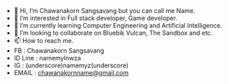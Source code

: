- 👋 Hi, I’m Chawanakorn  Sangsavang but you can call me Name.
- 👀 I’m interested in Full stack developer, Game developer.
- 🌱 I’m currently learning Computer Engineering and Artificial Intelligence.
- 💞️ I’m looking to collaborate on Bluebik Vulcan, The Sandbox and etc.
- 📫 How to reach me.
- FB : Chawanakorn Sangsavang
- ID Line : namemylnwza
- IG : (underscore)namemyz(underscore)
- EMAIL : chawanakornname@gmail.com

<!---
NAMEMYZ/NAMEMYZ is a ✨ special ✨ repository because its `README.md` (this file) appears on your GitHub profile.
You can click the Preview link to take a look at your changes.
--->
